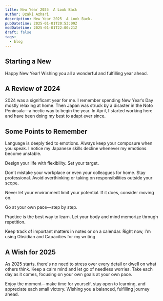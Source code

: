 ```yaml
---
title: New Year 2025  A Look Back
author: Dzaki Azhari
description: New Year 2025  A Look Back.
pubDatetime: 2025-01-01T20:53:09Z
modDatetime: 2025-01-01T22:00:21Z
draft: false
tags:
  - blog
---
```


## Starting a New

Happy New Year! Wishing you all a wonderful and fulfilling year ahead.

## A Review of 2024

2024 was a significant year for me. I remember spending New Year’s Day mostly relaxing at home. Then Japan was struck by a disaster in the Noto Peninsula—a hectic way to begin the year. In April, I started working here and have been doing my best to adapt ever since.

## Some Points to Remember

Language is deeply tied to emotions. Always keep your composure when you speak. I notice my Japanese skills decline whenever my emotions become unstable.

Design your life with flexibility. Set your target.

Don't mistake your workplace or even your colleagues for home. Stay professional. Avoid overthinking or taking on responsibilities outside your scope.

Never let your environment limit your potential. If it does, consider moving on.

Go at your own pace—step by step.

Practice is the best way to learn. Let your body and mind memorize through repetition.

Keep track of important matters in notes or on a calendar. Right now, I'm using Obsidian and Capacities for my writing.

## A Wish for 2025

As 2025 starts, there's no need to stress over every detail or dwell on what others think. Keep a calm mind and let go of needless worries. Take each day as it comes, focusing on your own goals at your own pace.

Enjoy the moment—make time for yourself, stay open to learning, and appreciate each small victory. Wishing you a balanced, fulfilling journey ahead.
